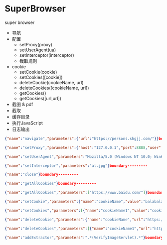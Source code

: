 # SuperBrowser
super browser

- 导航
- 配置
  - setProxy(proxy)
  - setUserAgent(ua)
  - setInterceptor(interceptor)
  - 截取规则
- cookie
  - setCookie(cookie)
  - setCookies([cookie])
  - deleteCookie(cookieName, url)
  - deleteCookies([cookieName, url])
  - getCookies()
  - getCookies([url,url])
- 截图 & pdf
- 截取
- 缓存目录
- 执行JavaScript
- 日志输出

```json
{"name":"navigate","parameters":{"url":"https://persons.shgjj.com/"}}boundary---------

{"name":"setProxy","parameters":{"host":"127.0.0.1","port":8888,"user":"","password":"","type":"http"}}boundary---------

{"name":"setUserAgent","parameters":"Mozilla/5.0 (Windows NT 10.0; Win64; x64) AppleWebKit/537.36 (KHTML, like Gecko) Chrome/64.0.3282.140 Safari/537.36 Edge/17.17134"}boundary---------

{"name":"setInterceptor","parameters":"al.jpg"}boundary---------

{"name":"close"}boundary---------

{"name":"getAllCookies"}boundary---------

{"name":"getAllCookies","parameters":["https://www.baidu.com/"]}boundary---------

{"name":"setCookie","parameters":{"name":"cookieName","value":"balabala","domain":"www.baidu.com","path":"/","expires":null,"httpOnly":true,"secure":true}}boundary---------

{"name":"setCookies","parameters":[{"name":"cookieName1","value":"cookieValue1","domain":"www.baidu.com","path":"/","expires":null,"httpOnly":true,"secure":true},{"name":"cookieName2","value":"cookieValue2","domain":"www.baidu.com","path":"/","expires":null,"httpOnly":true,"secure":true}]}boundary---------

{"name":"deleteCookie","parameters":{"name":"cookieName","url":"https://www.baidu.com/"}}boundary---------

{"name":"deleteCookies","parameters":[{"name":"cookieName1","url":"https://www.baidu.com/"},{"name":"cookieName2","url":"https://www.baidu.com/"}]}boundary---------

{"name":"addExtractor","parameters":".*(VerifyImageServlet).*"}boundary---------
```



